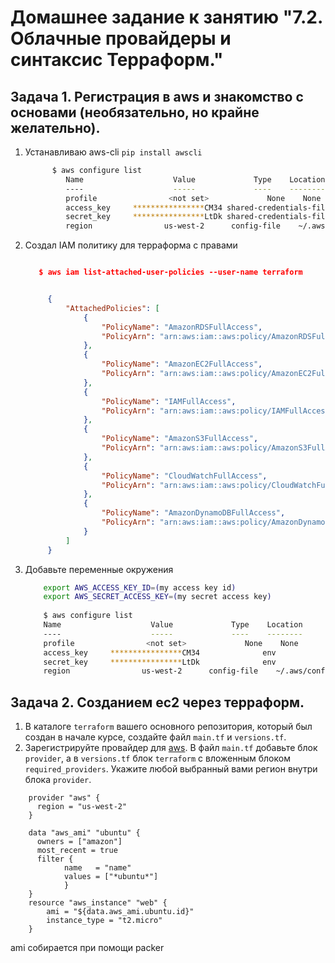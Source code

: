 # Домашнее задание к занятию "7.2. Облачные провайдеры и синтаксис Терраформ."

## Задача 1. Регистрация в aws и знакомство с основами (необязательно, но крайне желательно).

1. Устанавливаю aws-cli `pip install awscli`
      ```bash
            $ aws configure list
               Name                    Value             Type    Location
               ----                    -----             ----    --------
               profile                <not set>             None    None
               access_key     ****************CM34 shared-credentials-file    
               secret_key     ****************LtDk shared-credentials-file    
               region                us-west-2      config-file    ~/.aws/config
      ```
4.   Создал IAM политику для терраформа c правами     
       ```json
       
          $ aws iam list-attached-user-policies --user-name terraform
       
       
            {
                "AttachedPolicies": [
                    {
                        "PolicyName": "AmazonRDSFullAccess",
                        "PolicyArn": "arn:aws:iam::aws:policy/AmazonRDSFullAccess"
                    },
                    {
                        "PolicyName": "AmazonEC2FullAccess",
                        "PolicyArn": "arn:aws:iam::aws:policy/AmazonEC2FullAccess"
                    },
                    {
                        "PolicyName": "IAMFullAccess",
                        "PolicyArn": "arn:aws:iam::aws:policy/IAMFullAccess"
                    },
                    {
                        "PolicyName": "AmazonS3FullAccess",
                        "PolicyArn": "arn:aws:iam::aws:policy/AmazonS3FullAccess"
                    },
                    {
                        "PolicyName": "CloudWatchFullAccess",
                        "PolicyArn": "arn:aws:iam::aws:policy/CloudWatchFullAccess"
                    },
                    {
                        "PolicyName": "AmazonDynamoDBFullAccess",
                        "PolicyArn": "arn:aws:iam::aws:policy/AmazonDynamoDBFullAccess"
                    }
                ]
            }
       ```
5. Добавьте переменные окружения  
      ```bash
          export AWS_ACCESS_KEY_ID=(my access key id)
          export AWS_SECRET_ACCESS_KEY=(my secret access key)
        
          $ aws configure list
          Name                    Value             Type    Location
          ----                    -----             ----    --------
          profile                <not set>             None    None
          access_key     ****************CM34              env    
          secret_key     ****************LtDk              env    
          region                us-west-2      config-file    ~/.aws/config
      ```  
## Задача 2. Созданием ec2 через терраформ. 

1. В каталоге `terraform` вашего основного репозитория, который был создан в начале курсе, создайте файл `main.tf` и `versions.tf`.
1. Зарегистрируйте провайдер для [aws](https://registry.terraform.io/providers/hashicorp/aws/latest/docs). В файл `main.tf` добавьте
блок `provider`, а в `versions.tf` блок `terraform` с вложенным блоком `required_providers`. Укажите любой выбранный вами регион 
внутри блока `provider`.
  ```
      provider "aws" {
        region = "us-west-2"
      }

      data "aws_ami" "ubuntu" {
        owners = ["amazon"]
        most_recent = true
        filter {
              name   = "name"
              values = ["*ubuntu*"]
              }
      }
      resource "aws_instance" "web" {
          ami = "${data.aws_ami.ubuntu.id}"
          instance_type = "t2.micro"
      }
  ```
ami собирается при помощи packer
